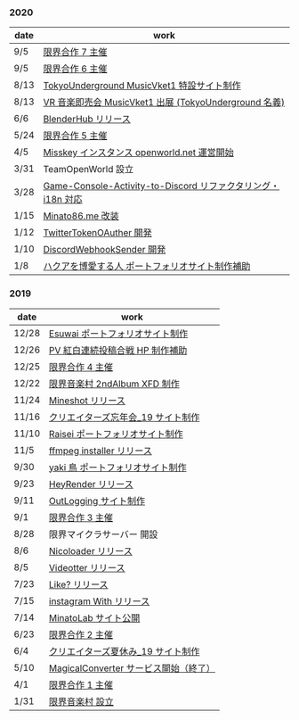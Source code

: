 ### 2020

| date | work                                                                                                                          |
| ---- | ----------------------------------------------------------------------------------------------------------------------------- |
| 9/5  | [限界合作 7 主催](https://youtu.be/PRfVoCnoPj4)                                                                               |
| 9/5  | [限界合作 6 主催](https://youtu.be/Lbdy1i7UZdo)                                                                               |
| 8/13 | [TokyoUnderground MusicVket1 特設サイト制作](https://tokyounderground.net/release/musicvket1)                                 |
| 8/13 | [VR 音楽即売会 MusicVket1 出展 (TokyoUnderground 名義)](https://music.v-market.work/v1/)                                      |
| 6/6  | [BlenderHub リリース](https://github.com/Chipsnet/blender-hub)                                                                |
| 5/24 | [限界合作 5 主催](https://youtu.be/3VszLPPyBJo)                                                                               |
| 4/5  | [Misskey インスタンス openworld.net 運営開始](https://misskey.open-w.net/)                                                    |
| 3/31 | TeamOpenWorld 設立                                                                                                            |
| 3/28 | [Game-Console-Activity-to-Discord リファクタリング・i18n 対応](https://github.com/BonyChops/Game-Console-Activity-to-Discord) |
| 1/15 | [Minato86.me 改装](https://minato86.me/)                                                                                      |
| 1/12 | [TwitterTokenOAuther 開発](https://github.com/Chipsnet/twitter-token-oauther)                                                 |
| 1/10 | [DiscordWebhookSender 開発](https://github.com/Chipsnet/discord-webhook-sender)                                               |
| 1/8  | [ハクアを博愛する人 ポートフォリオサイト制作補助](https://hakua.work/)                                                        |

### 2019

| date  | work                                                                                 |
| ----- | ------------------------------------------------------------------------------------ |
| 12/28 | [Esuwai ポートフォリオサイト制作](https://esuwai.work/)                              |
| 12/26 | [PV 紅白連続投稿合戦 HP 制作補助](https://pvkohaku.open-w.net)                       |
| 12/25 | [限界合作 4 主催](https://www.youtube.com/watch?v=sIRJlDjcfOs)                       |
| 12/22 | [限界音楽村 2ndAlbum XFD 制作](https://www.youtube.com/watch?v=QDpyojxkhb8)          |
| 11/24 | [Mineshot リリース](https://openworld.booth.pm/items/1692975)                        |
| 11/16 | [クリエイターズ忘年会\_19 サイト制作](https://creatorsbc.fun/)                       |
| 11/10 | [Raisei ポートフォリオサイト制作](http://raisei.work/)                               |
| 11/5  | [ffmpeg installer リリース](https://github.com/Chipsnet/ffmpeginstaller)             |
| 9/30  | [yaki 鳥 ポートフォリオサイト制作](https://yaki-tori.work/)                          |
| 9/23  | [HeyRender リリース](https://lab.m86.work/2019/09/heyrender.html)                    |
| 9/11  | [OutLogging サイト制作](https://outlogging.work/)                                    |
| 9/1   | [限界合作 3 主催](https://www.youtube.com/watch?v=E5qPziCTopg)                       |
| 8/28  | 限界マイクラサーバー 開設                                                            |
| 8/6   | [Nicoloader リリース](https://lab.m86.work/2019/08/nicoloader.html)                  |
| 8/5   | [Videotter リリース](https://lab.m86.work/2019/08/twitterdlvideotter.html)           |
| 7/23  | [Like? リリース](https://lab.m86.work/2019/07/youtubelike.html)                      |
| 7/15  | [instagram With リリース](https://lab.m86.work/2019/07/instagraminstagram-with.html) |
| 7/14  | [MinatoLab サイト公開](https://lab.m86.work/2019/07/minatolab.html)                  |
| 6/23  | [限界合作 2 主催](https://www.youtube.com/watch?v=H0DegZaKYJQ)                       |
| 6/4   | [クリエイターズ夏休み\_19 サイト制作](https://creatorsbc.fun/)                       |
| 5/10  | [MagicalConverter サービス開始（終了）](https://apps.m86.work/magicalcv/)            |
| 4/1   | [限界合作 1 主催](https://www.youtube.com/watch?v=ZsUeEhELrI0)                       |
| 1/31  | [限界音楽村 設立](https://genkaimusic.com/)                                          |
